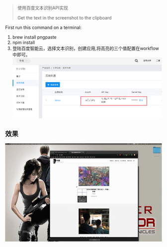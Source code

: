 > 使用百度文本识别API实现
> 
> Get the text in the screenshot to the clipboard

First run this command on a terminal:

1. brew install pngpaste
2. npm install
3. 登陆百度智能云，选择文本识别，创建应用,将高亮的三个值配置在workflow中即可。
    ![](./screenshort.png)


## 效果


   ![](./demo.gif)

